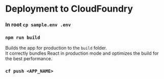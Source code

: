 # Deployment to CloudFoundry
### In root `cp sample.env .env`
### `npm run build`

Builds the app for production to the `build` folder.\
It correctly bundles React in production mode and optimizes the build for the best performance.

### `cf push <APP_NAME>`




